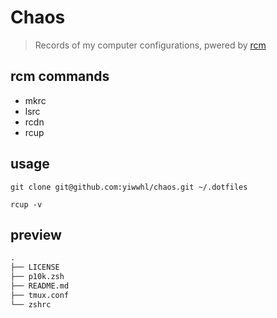 # Chaos

> Records of my computer configurations, pwered by [rcm](https://github.com/thoughtbot/rcm)

## rcm commands

- mkrc
- lsrc
- rcdn
- rcup

## usage

```
git clone git@github.com:yiwwhl/chaos.git ~/.dotfiles

rcup -v
```

## preview

```md
.
├── LICENSE
├── p10k.zsh
├── README.md
├── tmux.conf
└── zshrc
```
